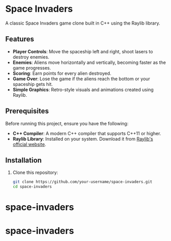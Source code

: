 # Space Invaders

A classic Space Invaders game clone built in C++ using the Raylib library.

## Features

- **Player Controls**: Move the spaceship left and right, shoot lasers to destroy enemies.
- **Enemies**: Aliens move horizontally and vertically, becoming faster as the game progresses.
- **Scoring**: Earn points for every alien destroyed.
- **Game Over**: Lose the game if the aliens reach the bottom or your spaceship gets hit.
- **Simple Graphics**: Retro-style visuals and animations created using Raylib.

## Prerequisites

Before running this project, ensure you have the following:

- **C++ Compiler**: A modern C++ compiler that supports C++11 or higher.
- **Raylib Library**: Installed on your system. Download it from [Raylib's official website](https://www.raylib.com/).

## Installation

1. Clone this repository:
   ```bash
   git clone https://github.com/your-username/space-invaders.git
   cd space-invaders
# space-invaders
# space-invaders
